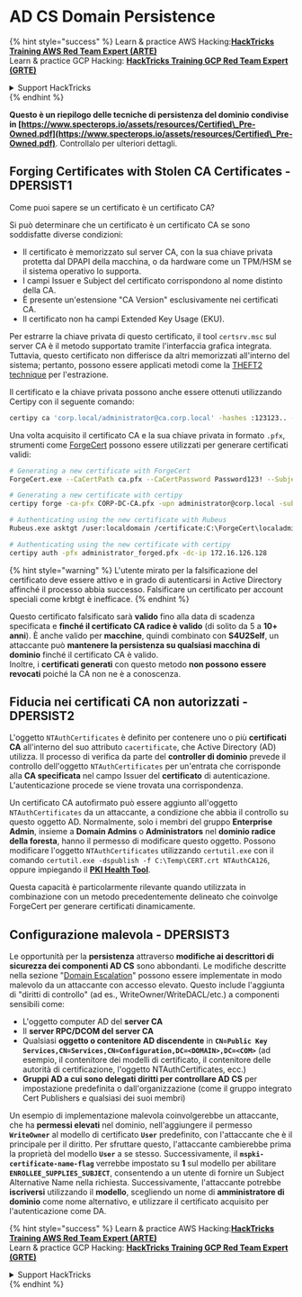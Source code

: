 # AD CS Domain Persistence

{% hint style="success" %}
Learn & practice AWS Hacking:<img src="/.gitbook/assets/arte.png" alt="" data-size="line">[**HackTricks Training AWS Red Team Expert (ARTE)**](https://training.hacktricks.xyz/courses/arte)<img src="/.gitbook/assets/arte.png" alt="" data-size="line">\
Learn & practice GCP Hacking: <img src="/.gitbook/assets/grte.png" alt="" data-size="line">[**HackTricks Training GCP Red Team Expert (GRTE)**<img src="/.gitbook/assets/grte.png" alt="" data-size="line">](https://training.hacktricks.xyz/courses/grte)

<details>

<summary>Support HackTricks</summary>

* Check the [**subscription plans**](https://github.com/sponsors/carlospolop)!
* **Join the** 💬 [**Discord group**](https://discord.gg/hRep4RUj7f) or the [**telegram group**](https://t.me/peass) or **follow** us on **Twitter** 🐦 [**@hacktricks\_live**](https://twitter.com/hacktricks\_live)**.**
* **Share hacking tricks by submitting PRs to the** [**HackTricks**](https://github.com/carlospolop/hacktricks) and [**HackTricks Cloud**](https://github.com/carlospolop/hacktricks-cloud) github repos.

</details>
{% endhint %}

**Questo è un riepilogo delle tecniche di persistenza del dominio condivise in [https://www.specterops.io/assets/resources/Certified\_Pre-Owned.pdf](https://www.specterops.io/assets/resources/Certified\_Pre-Owned.pdf)**. Controllalo per ulteriori dettagli.

## Forging Certificates with Stolen CA Certificates - DPERSIST1

Come puoi sapere se un certificato è un certificato CA?

Si può determinare che un certificato è un certificato CA se sono soddisfatte diverse condizioni:

- Il certificato è memorizzato sul server CA, con la sua chiave privata protetta dal DPAPI della macchina, o da hardware come un TPM/HSM se il sistema operativo lo supporta.
- I campi Issuer e Subject del certificato corrispondono al nome distinto della CA.
- È presente un'estensione "CA Version" esclusivamente nei certificati CA.
- Il certificato non ha campi Extended Key Usage (EKU).

Per estrarre la chiave privata di questo certificato, il tool `certsrv.msc` sul server CA è il metodo supportato tramite l'interfaccia grafica integrata. Tuttavia, questo certificato non differisce da altri memorizzati all'interno del sistema; pertanto, possono essere applicati metodi come la [THEFT2 technique](certificate-theft.md#user-certificate-theft-via-dpapi-theft2) per l'estrazione.

Il certificato e la chiave privata possono anche essere ottenuti utilizzando Certipy con il seguente comando:
```bash
certipy ca 'corp.local/administrator@ca.corp.local' -hashes :123123.. -backup
```
Una volta acquisito il certificato CA e la sua chiave privata in formato `.pfx`, strumenti come [ForgeCert](https://github.com/GhostPack/ForgeCert) possono essere utilizzati per generare certificati validi:
```bash
# Generating a new certificate with ForgeCert
ForgeCert.exe --CaCertPath ca.pfx --CaCertPassword Password123! --Subject "CN=User" --SubjectAltName localadmin@theshire.local --NewCertPath localadmin.pfx --NewCertPassword Password123!

# Generating a new certificate with certipy
certipy forge -ca-pfx CORP-DC-CA.pfx -upn administrator@corp.local -subject 'CN=Administrator,CN=Users,DC=CORP,DC=LOCAL'

# Authenticating using the new certificate with Rubeus
Rubeus.exe asktgt /user:localdomain /certificate:C:\ForgeCert\localadmin.pfx /password:Password123!

# Authenticating using the new certificate with certipy
certipy auth -pfx administrator_forged.pfx -dc-ip 172.16.126.128
```
{% hint style="warning" %}
L'utente mirato per la falsificazione del certificato deve essere attivo e in grado di autenticarsi in Active Directory affinché il processo abbia successo. Falsificare un certificato per account speciali come krbtgt è inefficace.
{% endhint %}

Questo certificato falsificato sarà **valido** fino alla data di scadenza specificata e **finché il certificato CA radice è valido** (di solito da 5 a **10+ anni**). È anche valido per **macchine**, quindi combinato con **S4U2Self**, un attaccante può **mantenere la persistenza su qualsiasi macchina di dominio** finché il certificato CA è valido.\
Inoltre, i **certificati generati** con questo metodo **non possono essere revocati** poiché la CA non ne è a conoscenza.

## Fiducia nei certificati CA non autorizzati - DPERSIST2

L'oggetto `NTAuthCertificates` è definito per contenere uno o più **certificati CA** all'interno del suo attributo `cacertificate`, che Active Directory (AD) utilizza. Il processo di verifica da parte del **controller di dominio** prevede il controllo dell'oggetto `NTAuthCertificates` per un'entrata che corrisponde alla **CA specificata** nel campo Issuer del **certificato** di autenticazione. L'autenticazione procede se viene trovata una corrispondenza.

Un certificato CA autofirmato può essere aggiunto all'oggetto `NTAuthCertificates` da un attaccante, a condizione che abbia il controllo su questo oggetto AD. Normalmente, solo i membri del gruppo **Enterprise Admin**, insieme a **Domain Admins** o **Administrators** nel **dominio radice della foresta**, hanno il permesso di modificare questo oggetto. Possono modificare l'oggetto `NTAuthCertificates` utilizzando `certutil.exe` con il comando `certutil.exe -dspublish -f C:\Temp\CERT.crt NTAuthCA126`, oppure impiegando il [**PKI Health Tool**](https://docs.microsoft.com/en-us/troubleshoot/windows-server/windows-security/import-third-party-ca-to-enterprise-ntauth-store#method-1---import-a-certificate-by-using-the-pki-health-tool).

Questa capacità è particolarmente rilevante quando utilizzata in combinazione con un metodo precedentemente delineato che coinvolge ForgeCert per generare certificati dinamicamente.

## Configurazione malevola - DPERSIST3

Le opportunità per la **persistenza** attraverso **modifiche ai descrittori di sicurezza dei componenti AD CS** sono abbondanti. Le modifiche descritte nella sezione "[Domain Escalation](domain-escalation.md)" possono essere implementate in modo malevolo da un attaccante con accesso elevato. Questo include l'aggiunta di "diritti di controllo" (ad es., WriteOwner/WriteDACL/etc.) a componenti sensibili come:

- L'oggetto computer AD del **server CA**
- Il **server RPC/DCOM del server CA**
- Qualsiasi **oggetto o contenitore AD discendente** in **`CN=Public Key Services,CN=Services,CN=Configuration,DC=<DOMAIN>,DC=<COM>`** (ad esempio, il contenitore dei modelli di certificato, il contenitore delle autorità di certificazione, l'oggetto NTAuthCertificates, ecc.)
- **Gruppi AD a cui sono delegati diritti per controllare AD CS** per impostazione predefinita o dall'organizzazione (come il gruppo integrato Cert Publishers e qualsiasi dei suoi membri)

Un esempio di implementazione malevola coinvolgerebbe un attaccante, che ha **permessi elevati** nel dominio, nell'aggiungere il permesso **`WriteOwner`** al modello di certificato **`User`** predefinito, con l'attaccante che è il principale per il diritto. Per sfruttare questo, l'attaccante cambierebbe prima la proprietà del modello **`User`** a se stesso. Successivamente, il **`mspki-certificate-name-flag`** verrebbe impostato su **1** sul modello per abilitare **`ENROLLEE_SUPPLIES_SUBJECT`**, consentendo a un utente di fornire un Subject Alternative Name nella richiesta. Successivamente, l'attaccante potrebbe **iscriversi** utilizzando il **modello**, scegliendo un nome di **amministratore di dominio** come nome alternativo, e utilizzare il certificato acquisito per l'autenticazione come DA.


{% hint style="success" %}
Learn & practice AWS Hacking:<img src="/.gitbook/assets/arte.png" alt="" data-size="line">[**HackTricks Training AWS Red Team Expert (ARTE)**](https://training.hacktricks.xyz/courses/arte)<img src="/.gitbook/assets/arte.png" alt="" data-size="line">\
Learn & practice GCP Hacking: <img src="/.gitbook/assets/grte.png" alt="" data-size="line">[**HackTricks Training GCP Red Team Expert (GRTE)**<img src="/.gitbook/assets/grte.png" alt="" data-size="line">](https://training.hacktricks.xyz/courses/grte)

<details>

<summary>Support HackTricks</summary>

* Check the [**subscription plans**](https://github.com/sponsors/carlospolop)!
* **Join the** 💬 [**Discord group**](https://discord.gg/hRep4RUj7f) or the [**telegram group**](https://t.me/peass) or **follow** us on **Twitter** 🐦 [**@hacktricks\_live**](https://twitter.com/hacktricks\_live)**.**
* **Share hacking tricks by submitting PRs to the** [**HackTricks**](https://github.com/carlospolop/hacktricks) and [**HackTricks Cloud**](https://github.com/carlospolop/hacktricks-cloud) github repos.

</details>
{% endhint %}

